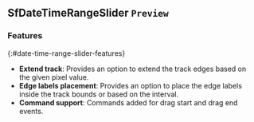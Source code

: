 ## SfDateTimeRangeSlider `Preview`

### Features
{:#date-time-range-slider-features}

* **Extend track**: Provides an option to extend the track edges based on the given pixel value.
* **Edge labels placement**: Provides an option to place the edge labels inside the track bounds or based on the interval.
* **Command support**: Commands added for drag start and drag end events.
